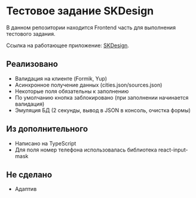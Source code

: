 # Тестовое задание SKDesign

В данном репозитории находится Frontend часть для выполнения тестового задания. 

Ссылка на работающее приложение: [SKDesign](https://cosmic-florentine-a87f5e.netlify.app/).

## Реализовано
- Валидация на клиенте (Formik, Yup)
- Асинхронное получение данных (cities.json/sources.json)
- Некоторые поля обязательны к заполнению
- По умолчанию кнопка заблокировано (при заполнении начинается валидация)
- Эмуляция БД (2 секунды, вывод в JSON в консоль, очистка формы)

## Из дополнительного
- Написано на TypeScript
- Для поля номер телефона использовалась библиотека react-input-mask

## Не сделано
- Адаптив
